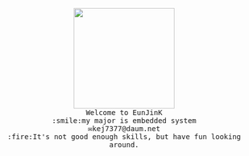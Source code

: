 <p align="center">
<img src="https://user-images.githubusercontent.com/59238838/101325407-0b99e780-38af-11eb-9414-153f82cbeb46.jpg" width="200" height="200"><br>
  
  <samp>
    Welcome to EunJinK<br>
    :smile:my major is embedded system<br>
    ✉️kej7377@daum.net<br>
    :fire:It's not good enough skills, but have fun looking around.
  </samp>
</p>
